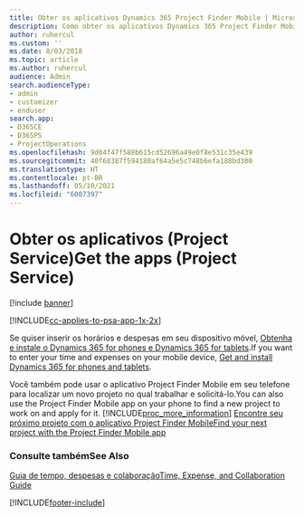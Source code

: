```yaml
---
title: Obter os aplicativos Dynamics 365 Project Finder Mobile | MicrosoftDocs
description: Como obter os aplicativos Dynamics 365 Project Finder Mobile
author: ruhercul
ms.custom: ''
ms.date: 8/03/2018
ms.topic: article
ms.author: ruhercul
audience: Admin
search.audienceType:
- admin
- customizer
- enduser
search.app:
- D365CE
- D365PS
- ProjectOperations
ms.openlocfilehash: 9d04f47f588b615cd52696a49e0f8e531c35e439
ms.sourcegitcommit: 40f68387f594180af64a5e5c748b6efa188bd300
ms.translationtype: HT
ms.contentlocale: pt-BR
ms.lasthandoff: 05/10/2021
ms.locfileid: "6007397"
---
```

# <a name="get-the-apps-project-service"></a><span data-ttu-id="c173b-103">Obter os aplicativos (Project Service)</span><span class="sxs-lookup"><span data-stu-id="c173b-103">Get the apps (Project Service)</span></span>

[!include [banner](../includes/psa-now-project-operations.md)]

[!INCLUDE[cc-applies-to-psa-app-1x-2x](../includes/cc-applies-to-psa-app-1x-2x.md)]

<span data-ttu-id="c173b-104">Se quiser inserir os horários e despesas em seu dispositivo móvel, [Obtenha e instale o Dynamics 365 for phones e Dynamics 365 for tablets](/dynamics365/mobile-app/dynamics-365-phones-tablets-users-guide).</span><span class="sxs-lookup"><span data-stu-id="c173b-104">If you want to enter your time and expenses on your mobile device, [Get and install Dynamics 365 for phones and tablets](/dynamics365/mobile-app/dynamics-365-phones-tablets-users-guide).</span></span>  
  
 <span data-ttu-id="c173b-105">Você também pode usar o aplicativo Project Finder Mobile em seu telefone para localizar um novo projeto no qual trabalhar e solicitá-lo.</span><span class="sxs-lookup"><span data-stu-id="c173b-105">You can also use the Project Finder Mobile app on your phone to find a new project to work on and apply for it.</span></span> [!INCLUDE[proc_more_information](../includes/proc-more-information.md)] <span data-ttu-id="c173b-106">[Encontre seu próximo projeto com o aplicativo Project Finder Mobile](../psa/find-next-project-finder-mobile-app.md)</span><span class="sxs-lookup"><span data-stu-id="c173b-106">[Find your next project with the Project Finder Mobile app](../psa/find-next-project-finder-mobile-app.md)</span></span> 
  
### <a name="see-also"></a><span data-ttu-id="c173b-107">Consulte também</span><span class="sxs-lookup"><span data-stu-id="c173b-107">See Also</span></span>  
 [<span data-ttu-id="c173b-108">Guia de tempo, despesas e colaboração</span><span class="sxs-lookup"><span data-stu-id="c173b-108">Time, Expense, and Collaboration Guide</span></span>](../psa/time-expense-collaboration-guide.md)


[!INCLUDE[footer-include](../includes/footer-banner.md)]